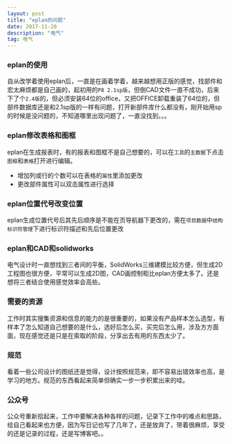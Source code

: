 ```yaml
---
layout: post
title: "eplan的问题"
date: 2017-11-20 
description: "电气"
tag: 电气
---
```

### eplan的使用
自从改学着使用eplan后，一直是在画着学着，越来越想用正版的感觉，找部件和宏太麻烦都是自己画的，起初用的`P8 2.1sp版`，但倒CAD文件一直不成功，后来下了个`2.4版`的，但必须安装64位的office，又把OFFICE卸载重装了64位的，但部件数据库还是和2.1sp版的一样有问题，打开新部件库什么都没有，刚开始用sp的时候是没问题的，不知道哪里出现问题了，一直没找到。。。
### eplan修改表格和图框
eplan在生成报表时，有的报表和图框不是自己想要的，可以在`工具`的`主数据`下点击`图框`和`表格`打开进行编辑。

- 增加列或行的个数可以在表格的`属性`里添加更改
- 更改部件属性可以双击属性进行选择
### eplan位置代号改变位置
eplan生成位置代号后其先后顺序是不能在页导航器下更改的，需在`项目数据`中`结构标识符管理`下进行标识符描述和先后位置更改
### eplan和CAD和solidworks
电气设计时一直想找到三者间的平衡，SolidWorks三维建模比较方便，但生成2D工程图也很方便，平常可以生成2D图，CAD画控制柜比eplan方便太多了。还是想将三者结合使用感觉效率会高些。
### 需要的资源
工作时其实搜集资源和信息的能力的是很重要的，如果没有产品样本怎么选型，有样本了怎么知道自己想要的是什么，选好后怎么买，买完后怎么用，涉及方方面面，现在感觉还是只是在索取的阶段，分享出去有用的东西太少了。
### 规范
看着一些公司设计的图纸还是觉得，设计按照规范来，即不容易出错效率也高，是学习的地方。规范的东西看起来简单但确实一步一步积累出来的哇。
### 公众号
公众号重新拾起来，工作中要解决各种各样的问题，记录下工作中的难点和思路，给自己看起来也方便，因为写日记也写了几年了，还是放弃了，带着很麻烦，享受的还是记录的过程，还是写博客吧。。

